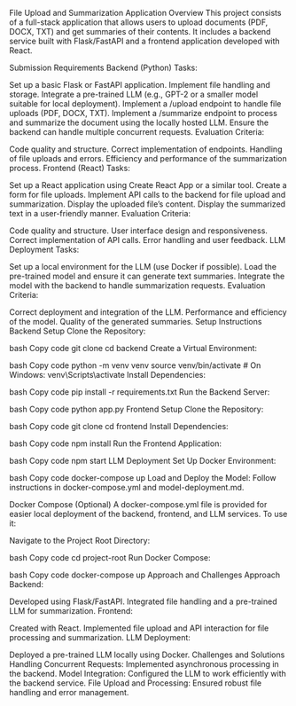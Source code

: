 File Upload and Summarization Application
Overview
This project consists of a full-stack application that allows users to upload documents (PDF, DOCX, TXT) and get summaries of their contents. It includes a backend service built with Flask/FastAPI and a frontend application developed with React.

Submission Requirements
Backend (Python)
Tasks:

Set up a basic Flask or FastAPI application.
Implement file handling and storage.
Integrate a pre-trained LLM (e.g., GPT-2 or a smaller model suitable for local deployment).
Implement a /upload endpoint to handle file uploads (PDF, DOCX, TXT).
Implement a /summarize endpoint to process and summarize the document using the locally hosted LLM.
Ensure the backend can handle multiple concurrent requests.
Evaluation Criteria:

Code quality and structure.
Correct implementation of endpoints.
Handling of file uploads and errors.
Efficiency and performance of the summarization process.
Frontend (React)
Tasks:

Set up a React application using Create React App or a similar tool.
Create a form for file uploads.
Implement API calls to the backend for file upload and summarization.
Display the uploaded file’s content.
Display the summarized text in a user-friendly manner.
Evaluation Criteria:

Code quality and structure.
User interface design and responsiveness.
Correct implementation of API calls.
Error handling and user feedback.
LLM Deployment
Tasks:

Set up a local environment for the LLM (use Docker if possible).
Load the pre-trained model and ensure it can generate text summaries.
Integrate the model with the backend to handle summarization requests.
Evaluation Criteria:

Correct deployment and integration of the LLM.
Performance and efficiency of the model.
Quality of the generated summaries.
Setup Instructions
Backend Setup
Clone the Repository:

bash
Copy code
git clone <repository-url>
cd backend
Create a Virtual Environment:

bash
Copy code
python -m venv venv
source venv/bin/activate  # On Windows: venv\Scripts\activate
Install Dependencies:

bash
Copy code
pip install -r requirements.txt
Run the Backend Server:

bash
Copy code
python app.py
Frontend Setup
Clone the Repository:

bash
Copy code
git clone <repository-url>
cd frontend
Install Dependencies:

bash
Copy code
npm install
Run the Frontend Application:

bash
Copy code
npm start
LLM Deployment
Set Up Docker Environment:

bash
Copy code
docker-compose up
Load and Deploy the Model:
Follow instructions in docker-compose.yml and model-deployment.md.

Docker Compose (Optional)
A docker-compose.yml file is provided for easier local deployment of the backend, frontend, and LLM services. To use it:

Navigate to the Project Root Directory:

bash
Copy code
cd project-root
Run Docker Compose:

bash
Copy code
docker-compose up
Approach and Challenges
Approach
Backend:

Developed using Flask/FastAPI.
Integrated file handling and a pre-trained LLM for summarization.
Frontend:

Created with React.
Implemented file upload and API interaction for file processing and summarization.
LLM Deployment:

Deployed a pre-trained LLM locally using Docker.
Challenges and Solutions
Handling Concurrent Requests: Implemented asynchronous processing in the backend.
Model Integration: Configured the LLM to work efficiently with the backend service.
File Upload and Processing: Ensured robust file handling and error management.
